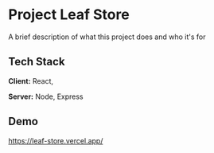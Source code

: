
# Project Leaf Store


A brief description of what this project does and who it's for


## Tech Stack

**Client:** React,

**Server:** Node, Express

## Demo

https://leaf-store.vercel.app/


